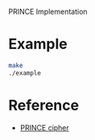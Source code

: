 PRINCE Implementation

# Example

```bash
make
./example
```

# Reference
- [PRINCE cipher](https://eprint.iacr.org/2012/529.pdf)
